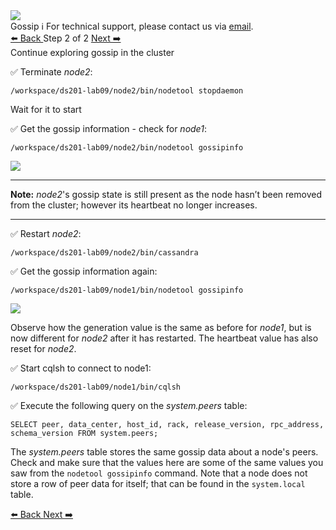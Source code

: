 <!-- TOP -->
<div class="top">
  <img class="scenario-academy-logo" src="https://datastax-academy.github.io/katapod-shared-assets/images/ds-academy-2023.svg" />
  <div class="scenario-title-section">
    <span class="scenario-title">Gossip</span>
    <span class="scenario-subtitle">ℹ️ For technical support, please contact us via <a href="mailto:academy@datastax.com">email</a>.</span>
  </div>
</div>

<!-- NAVIGATION -->
<div id="navigation-top" class="navigation-top">
 <a href='command:katapod.loadPage?[{"step":"step1"}]'
   class="btn btn-dark navigation-bottom-left">⬅️ Back
 </a>
<span class="step-count">Step 2 of 2</span>
  <a href='command:katapod.loadPage?[{"step":"finish"}]' 
    class="btn btn-dark navigation-top-right">Next ➡️
  </a>
</div>

<!-- CONTENT -->

<div class="step-title">Continue exploring gossip in the cluster</div>


✅ Terminate *node2*:
```
/workspace/ds201-lab09/node2/bin/nodetool stopdaemon
```
Wait for it to start

✅ Get the gossip information - check for *node1*:
```
/workspace/ds201-lab09/node2/bin/nodetool gossipinfo
```
<img src="https://katapod-file-store.s3.us-west-1.amazonaws.com/ds201/lab09-image03.png" />

---
**Note:** *node2*'s gossip state is still present as the node hasn’t been removed from the cluster; however its heartbeat no longer increases.

---

✅ Restart *node2*:
```
/workspace/ds201-lab09/node2/bin/cassandra
```

✅ Get the gossip information again:
```
/workspace/ds201-lab09/node1/bin/nodetool gossipinfo
```
<img src="https://katapod-file-store.s3.us-west-1.amazonaws.com/ds201/lab09-image04.png" />

Observe how the generation value is the same as before for *node1*, but is now different for *node2* after it has restarted. The heartbeat value has also reset for *node2*.

✅ Start cqlsh to connect to node1:
```
/workspace/ds201-lab09/node1/bin/cqlsh
```
✅ Execute the following query on the *system.peers* table:
```
SELECT peer, data_center, host_id, rack, release_version, rpc_address, schema_version FROM system.peers;
```
The *system.peers* table stores the same gossip data about a node's peers. Check and make sure that the values here are some of the same values you saw from the `nodetool gossipinfo` command. Note that a node does not store a row of peer data for itself; that can be found in the `system.local` table.



<!-- NAVIGATION -->
<div id="navigation-bottom" class="navigation-bottom">
  <a href='command:katapod.loadPage?[{"step":"step1"}]'
   class="btn btn-dark navigation-bottom-left">⬅️ Back
 </a>
   <a href='command:katapod.loadPage?[{"step":"finish"}]' 
    class="btn btn-dark navigation-top-right">Next ➡️
  </a>

</div>
